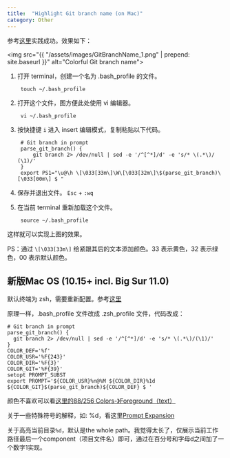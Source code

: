 ```yaml
---
title:  "Highlight Git branch name (on Mac)"
category: Other
---
```

参考[这里](http://martinfitzpatrick.name/article/add-git-branch-name-to-terminal-prompt-mac/)实践成功。效果如下：

<img src="{{ "/assets/images/GitBranchName_1.png" | prepend: site.baseurl }}" alt="Colorful Git branch name">

<!--more-->

1. 打开 terminal，创建一个名为 .bash_profile 的文件。

        touch ~/.bash_profile

2. 打开这个文件，图方便此处使用 vi 编辑器。

        vi ~/.bash_profile

3. 按快捷键 `i` 进入 insert 编辑模式，复制粘贴以下代码。

        # Git branch in prompt
        parse_git_branch() {
            git branch 2> /dev/null | sed -e '/^[^*]/d' -e 's/* \(.*\)/ (\1)/'
        }
        export PS1="\u@\h \[\033[33m\]\W\[\033[32m\]\$(parse_git_branch)\[\033[00m\] $ "

4. 保存并退出文件。 `Esc` + `:wq`

5. 在当前 terminal 重新加载这个文件。

        source ~/.bash_profile

这样就可以实现上图的效果。

PS：通过 `\[\033[33m\]` 给紧跟其后的文本添加颜色。33 表示黄色，32 表示绿色，00 表示默认颜色。

## 新版Mac OS (10.15+ incl. Big Sur 11.0)

默认终端为 zsh，需要重新配置。参考[这里](https://stackoverflow.com/a/58375763)

原理一样，.bash_profile 文件改成 .zsh_profile 文件，代码改成：

```shell
# Git branch in prompt
parse_git_branch() {
  git branch 2> /dev/null | sed -e '/^[^*]/d' -e 's/* \(.*\)/(\1)/'
}
COLOR_DEF='%f'
COLOR_USR='%F{243}'
COLOR_DIR='%F{3}'
COLOR_GIT='%F{39}'
setopt PROMPT_SUBST
export PROMPT='${COLOR_USR}%n@%M ${COLOR_DIR}%1d ${COLOR_GIT}$(parse_git_branch)${COLOR_DEF} $ '
```

颜色不喜欢可以看[这里的88/256 Colors-》Foreground（text）](https://misc.flogisoft.com/bash/tip_colors_and_formatting)

关于一些特殊符号的解释，如: %d，看这里[Prompt Expansion](http://zsh.sourceforge.net/Doc/Release/Prompt-Expansion.html)

关于高亮当前目录`%d`，默认是the whole path。我觉得太长了，仅展示当前工作路径最后一个component（项目文件名）即可，通过在百分号和字母d之间加了一个数字1实现。
